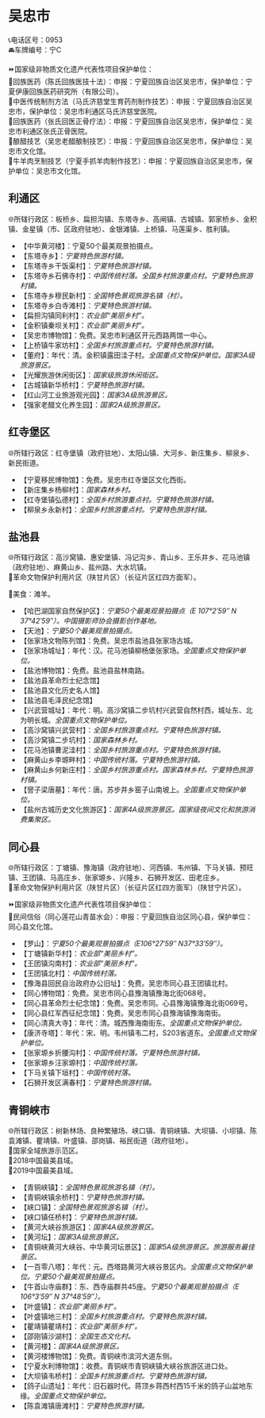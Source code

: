 # 吴忠市  
📞电话区号：0953  
🚘车牌编号：宁C  
  
⏩国家级非物质文化遗产代表性项目保护单位：  
🔸回族医药（陈氏回族医技十法）：申报：宁夏回族自治区吴忠市，保护单位：宁夏伊康回族医药研究所（有限公司）。  
🔸中医传统制剂方法（马氏济慈堂生育药剂制作技艺）：申报：宁夏回族自治区吴忠市，保护单位：吴忠市利通区马氏济慈堂医院。  
🔸回族医药（张氏回医正骨疗法）：申报：宁夏回族自治区吴忠市，保护单位：吴忠市利通区张氏正骨医院。  
🔸酿醋技艺（吴忠老醋酿制技艺）：申报：宁夏回族自治区吴忠市，保护单位：吴忠市文化馆。  
🔸牛羊肉烹制技艺（宁夏手抓羊肉制作技艺）：申报：宁夏回族自治区吴忠市，保护单位：吴忠市文化馆。  

## 利通区  
🌐所辖行政区：板桥乡、扁担沟镇、东塔寺乡、高闸镇、古城镇、郭家桥乡、金积镇、金星镇（市、区政府驻地）、金银滩镇、上桥镇、马莲渠乡、胜利镇。  
  
* 【中华黄河楼】：宁夏50个最美观景拍摄点。  
* 【东塔寺乡】：*宁夏特色旅游村镇。*  
* 【东塔寺乡干饭渠村】：*宁夏特色旅游村镇。*  
* 【东塔寺乡石佛寺村】：*中国传统村落。全国乡村旅游重点村。宁夏特色旅游村镇。*  
* 【东塔寺乡穆民新村】：*全国特色景观旅游名镇（村）。*  
* 【东塔寺乡白寺滩村】：*宁夏特色旅游村镇。*    
* 【扁担沟镇同利村】：*农业部“美丽乡村”。*  
* 【金积镇秦坝关村】：*农业部“美丽乡村”。*  
* 【吴忠市博物馆】：免费。吴忠市利通区开元西路两馆一中心。  
* 【上桥镇牛家坊村】：*全国乡村旅游重点村。宁夏特色旅游村镇。*  
* 【董府】：年代：清。金积镇露田洼子村。*全国重点文物保护单位。国家3A级旅游景区。*  
* 【光耀旅游休闲街区】：*国家级旅游休闲街区。*    
* 【古城镇新华桥村】：*宁夏特色旅游村镇。*  
* 【红山河工业旅游观光园】：*国家3A级旅游景区。*  
* 【强家老醋文化养生园】：*国家2A级旅游景区。*  

## 红寺堡区  
🌐所辖行政区：红寺堡镇（政府驻地）、太阳山镇、大河乡、新庄集乡、柳泉乡、新民街道。  
  
* 【宁夏移民博物馆】：免费。吴忠市红寺堡区文化西街。  
* 【新庄集乡杨柳村】：*国家森林乡村。*  
* 【红寺堡镇弘德村】：*全国乡村旅游重点村。宁夏特色旅游村镇。*  
* 【柳泉乡永新村】：*全国乡村旅游重点村。宁夏特色旅游村镇。*  

## 盐池县  
🌐所辖行政区：高沙窝镇、惠安堡镇、冯记沟乡、青山乡、王乐井乡、花马池镇（政府驻地）、麻黄山乡、盐州路、大水坑镇。  
🚩革命文物保护利用片区（陕甘片区）（长征片区红四方面军）。    
  
🍴美食：滩羊。
  
* 【哈巴湖国家自然保护区】：*宁夏50个最美观景拍摄点（E 107°2′59″ N 37°42′59″）。中国摄影师协会摄影创作基地。*  
* 【天池】：*宁夏50个最美观景拍摄点。*  
* 【张家场文物陈列馆】：免费。吴忠市盐池县张家场古城。  
* 【张家场城址】：年代：汉。花马池镇柳杨堡张家场。*全国重点文物保护单位。*  
* 【盐池博物馆】：免费。盐池县盐林南路。  
* 【盐池县革命烈士纪念馆】  
* 【盐池县文化历史名人馆】  
* 【盐池县毛泽民纪念馆】  
* 【兴武营城址】：年代：明。高沙窝镇二步坑村兴武营自然村西，城址东、北为明长城。*全国重点文物保护单位。*  
* 【高沙窝镇兴武营村】：*全国乡村旅游重点村。宁夏特色旅游村镇。*  
* 【高沙窝镇二步坑村】：*国家森林乡村。*  
* 【花马池镇曹泥洼村】：*全国乡村旅游重点村。宁夏特色旅游村镇。*  
* 【麻黄山乡李塬畔村】：*中国传统村落。宁夏特色旅游村镇。*  
* 【麻黄山乡何新庄村】：*全国乡村旅游重点村。国家森林乡村。宁夏特色旅游村镇。*  
* 【窨子梁唐墓】：年代：唐。苏步井乡窑子山南坡上。*全国重点文物保护单位。*  
* 【盐州古城历史文化旅游区】：*国家4A级旅游景区。国家级夜间文化和旅游消费集聚区。*

## 同心县  
🌐所辖行政区：丁塘镇、豫海镇（政府驻地）、河西镇、韦州镇、下马关镇、预旺镇、王团镇、马高庄乡、张家塬乡、兴隆乡、石狮开发区、田老庄乡。  
🚩革命文物保护利用片区（陕甘片区）（长征片区红四方面军）（陕甘宁片区）。  
  
⏩国家级非物质文化遗产代表性项目保护单位：  
🔸民间信俗（同心莲花山青苗水会）：申报：宁夏回族自治区同心县，保护单位：同心县文化馆。  
  
* 【罗山】：*宁夏50个最美观景拍摄点（E106°27′59″  N37°33′59″）。*  
* 【丁塘镇新华村】：*农业部“美丽乡村”。*  
* 【王团镇沟南村】：*农业部“美丽乡村”。*  
* 【王团镇北村】：*中国传统村落。*  
* 【豫海县回民自治政府办公旧址】：免费。吴忠市同心县王团镇北村。  
* 【同心博物馆】：免费。吴忠市同心县豫海镇豫海北街068号。  
* 【同心县革命烈士纪念馆】：免费。吴忠市同。心县豫海镇豫海北街069号。  
* 【同心县红军西征纪念馆】：免费。吴忠市同心县豫海镇豫海南街。  
* 【同心清真大寺】：年代：清。城西豫海南街东。*全国重点文物保护单位。*  
* 【康济寺塔】：年代：宋、明。韦州镇韦二村，S203省道东。*全国重点文物保护单位。*  
* 【张家塬乡折腰沟村】：*中国传统村落。宁夏特色旅游村镇。*  
* 【张家塬乡汪家塬村】：*中国传统村落。*  
* 【下马关镇下垣村】：*中国传统村落。*    
* 【石狮开发区满春村】：*宁夏特色旅游村镇。*  
  
## 青铜峡市  
🌐所辖行政区：树新林场、良种繁殖场、峡口镇、青铜峡镇、大坝镇、小坝镇、陈袁滩镇、瞿靖镇、叶盛镇、邵岗镇、裕民街道（政府驻地）。  
🚩国家全域旅游示范区。  
🏅2018中国最美县域。  
🏅2019中国最美县域。  
  
* 【青铜峡镇】：*全国特色景观旅游名镇（村）。*  
* 【青铜峡镇余桥村】：*宁夏特色旅游村镇。*    
* 【峡口镇】：*全国特色景观旅游名镇（村）。*  
* 【峡口镇任桥村】：*宁夏特色旅游村镇。*  
* 【黄河大峡谷旅游区】：*国家4A级旅游景区。*  
* 【黄河坛】：*国家3A级旅游景区。*  
* 【青铜峡黄河大峡谷、中华黄河坛景区】：*国家5A级旅游景区。旅游服务最佳景区。*  
* 【一百零八塔】：年代：元。西塔路黄河大峡谷景区内。*全国重点文物保护单位。宁夏50个最美观景拍摄点。*  
* 【牛首山寺庙群】：东、西寺庙群共45座。*宁夏50个最美观景拍摄点（E 106°3′59″ N 37°48′59″）。*  
* 【叶盛镇】：*农业部“美丽乡村”。*  
* 【叶盛镇地三村】：*全国乡村旅游重点村。宁夏特色旅游村镇。*  
* 【瞿靖镇瞿靖村】：*农业部“美丽乡村”。*  
* 【邵刚镇沙湖村】：*全国生态文化村。*  
* 【黄河楼】：*国家4A级旅游景区。*  
* 【黄河楼博物馆】：免费。青铜峡市滨河大道东侧。  
* 【宁夏水利博物馆】：收费。青铜峡市青铜峡镇大峡谷旅游区进口处。  
* 【大坝镇韦桥村】：*全国乡村旅游重点村。宁夏特色旅游村镇。*  
* 【鸽子山遗址】：年代：旧石器时代。蒋顶乡蒋西村西15千米的鸽子山盆地东缘。*全国重点文物保护单位。*    
* 【陈袁滩镇唐滩村】：*宁夏特色旅游村镇。*  
